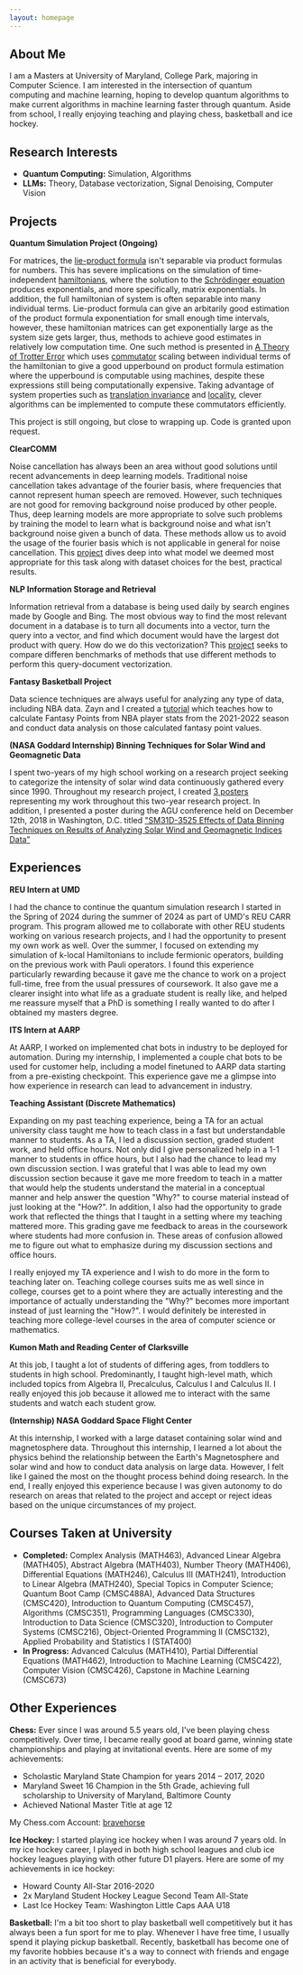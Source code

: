 ```yaml
---
layout: homepage
---
```


## About Me

I am a Masters at University of Maryland, College Park, majoring in Computer Science. I am interested in the intersection of quantum computing and machine learning, hoping to develop quantum algorithms to make current algorithms in machine learning faster through quantum. Aside from school, I really enjoying teaching and playing chess, basketball and ice hockey.

## Research Interests

- **Quantum Computing:** Simulation, Algorithms
- **LLMs:** Theory, Database vectorization, Signal Denoising, Computer Vision

## Projects 

**Quantum Simulation Project (Ongoing)**

For matrices, the <a href="ttps://en.wikipedia.org/wiki/Lie_product_formula">lie-product formula</a> isn't separable via product formulas for numbers. This has severe implications on the simulation of time-independent <a href="https://en.wikipedia.org/wiki/Hamiltonian_(quantum_mechanics)">hamiltonians</a>, where the solution to the <a href="ttps://en.wikipedia.org/wiki/Lie_product_formula">Schrödinger equation</a> produces exponentials, and more specifically, matrix exponentials. In addition, the full hamiltonian of system is often separable into many individual terms. Lie-product formula can give an arbitarily good estimation of the product formula exponentiation for small enough time intervals, however, these hamiltonian matrices can get exponentially large as the system size gets larger, thus, methods to achieve good estimates in relatively low computation time. One such method is presented in <a href="https://journals.aps.org/prx/abstract/10.1103/PhysRevX.11.011020">A Theory of Trotter Error</a> which uses <a href="https://en.wikipedia.org/wiki/Commutator">commutator</a> scaling between individual terms of the hamiltonian to give a good upperbound on product formula estimation where the upperbound is computable using machines, despite these expressions still being computationally expensive. Taking advantage of system properties such as <a href="https://en.wikipedia.org/wiki/Translational_symmetry">translation invariance</a> and <a href="https://en.wikipedia.org/wiki/Principle_of_locality">locality</a>, clever algorithms can be implemented to compute these commutators efficiently. 

This project is still ongoing, but close to wrapping up. Code is granted upon request. 

**ClearCOMM**

Noise cancellation has always been an area without good solutions until recent advancements in deep learning models. Traditional noise cancellation takes advantage of the fourier basis, where frequencies that cannot represent human speech are removed. However, such techniques are not good for removing background noise produced by other people. Thus, deep learning models are more appropriate to solve such problems by training the model to learn what is background noise and what isn't background noise given a bunch of data. These methods allow us to avoid the usage of the fourier basis which is not applicable in general for noise cancellation. This <a href="https://github.com/Brandonio-c/ClearComm-NN">project</a> dives deep into what model we deemed most appropriate for this task along with dataset choices for the best, practical results. 

**NLP Information Storage and Retrieval**

Information retrieval from a database is being used daily by search engines made by Google and Bing. The most obvious way to find the most relevant document in a database is to turn all documents into a vector, turn the query into a vector, and find which document would have the largest dot product with query. How do we do this vectorization? This <a href="https://github.com/rifaaQ/cmsc674">project</a> seeks to compare differen benchmarks of methods that use different methods to perform this query-document vectorization. 

**Fantasy Basketball Project**

Data science techniques are always useful for analyzing any type of data, including NBA data. Zayn and I created a <a href="https://andrewzayn.github.io/">tutorial</a> which teaches how to calculate Fantasy Points from NBA player stats from the 2021-2022 season and conduct data analysis on those calculated fantasy point values. 

**(NASA Goddard Internship) Binning Techniques for Solar Wind and Geomagnetic Data**

I spent two-years of my high school working on a research project seeking to categorize the intensity of solar wind data continuously gathered every since 1990. Throughout my research project, I created <a href="https://drive.google.com/drive/u/0/folders/1kQjVQ5YEQRJgyfJcXdeBf3LZXl0UATRK">3 posters</a> representing my work throughout this two-year research project. In addition, I presented a poster during the AGU conference held on December 12th, 2018 in Washington, D.C. titled
<a href="https://agu.confex.com/agu/fm18/meetingapp.cgi/Paper/396419">"SM31D-3525 Effects of Data Binning Techniques on Results of Analyzing Solar Wind and Geomagnetic Indices Data”</a>

## Experiences 

**REU Intern at UMD**

I had the chance to continue the quantum simulation research I started in the Spring of 2024 during the summer of 2024 as part of UMD's REU CARR program. This program allowed me to collaborate with other REU students working on various research projects, and I had the opportunity to present my own work as well. Over the summer, I focused on extending my simulation of k-local Hamiltonians to include fermionic operators, building on the previous work with Pauli operators. I found this experience particularly rewarding because it gave me the chance to work on a project full-time, free from the usual pressures of coursework. It also gave me a clearer insight into what life as a graduate student is really like, and helped me reassure myself that a PhD is something I really wanted to do after I obtained my masters degree. 

**ITS Intern at AARP**

At AARP, I worked on implemented chat bots in industry to be deployed for automation. During my internship, I implemented a couple chat bots to be used for customer help, including a model finetuned to AARP data starting from a pre-existing checkpoint. This experience gave me a glimpse into how experience in research can lead to advancement in industry. 

**Teaching Assistant (Discrete Mathematics)**

Expanding on my past teaching experience, being a TA for an actual university class taught me how to teach class in a fast but understandable manner to students. As a TA, I led a discussion section, graded student work, and held office hours. Not only did I give personalized help in a 1-1 manner to students in office hours, but I also had the chance to lead my own discussion section. I was grateful that I was able to lead my own discussion section because it gave me more freedom to teach in a matter that would help the students understand the material in a conceptual manner and help answer the question "Why?" to course material instead of just looking at the "How?". In addition, I also had the opportunity to grade work that reflected the things that I taught in a setting where my teaching mattered more. This grading gave me feedback to areas in the coursework where students had more confusion in. These areas of confusion allowed me to figure out what to emphasize during my discussion sections and office hours.

I really enjoyed my TA experience and I wish to do more in the form to teaching later on. Teaching college courses suits me as well since in college, courses get to a point where they are actually interesting and the importance of actually understanding the "Why?" becomes more important instead of just learning the "How?". I would definitely be interested in teaching more college-level courses in the area of computer science or mathematics. 

**Kumon Math and Reading Center of Clarksville**

At this job, I taught a lot of students of differing ages, from toddlers to students in high school. Predominantly, I taught high-level math, which included topics from Algebra II, Precalculus, Calculus I and Calculus II. I really enjoyed this job because it allowed me to interact with the same students and watch each student grow. 

**(Internship) NASA Goddard Space Flight Center**

At this internship, I worked with a large dataset containing solar wind and magnetosphere data. Throughout this internship, I learned a lot about the physics behind the relationship between the Earth's Magnetosphere and solar wind and how to conduct data analysis on large data. However, I felt like I gained the most on the thought process behind doing research. In the end, I really enjoyed this experience because I was given autonomy to do research on areas that related to the project and accept or reject ideas based on the unique circumstances of my project. 

## Courses Taken at University

- **Completed:** Complex Analysis (MATH463), Advanced Linear Algebra (MATH405), Abstract Algebra (MATH403), Number Theory (MATH406), Differential Equations (MATH246), Calculus III (MATH241), Introduction to Linear Algebra (MATH240), Special Topics in Computer Science; Quantum Boot Camp (CMSC488A),  Advanced Data Structures (CMSC420), Introduction to Quantum Computing (CMSC457), Algorithms (CMSC351), Programming Languages (CMSC330), Introduction to Data Science (CMSC320), Introduction to Computer Systems (CMSC216), Object-Oriented Programming II (CMSC132), Applied Probability and Statistics I (STAT400)
- **In Progress:** Advanced Calculus (MATH410), Partial Differential Equations (MATH462), Introduction to Machine Learning (CMSC422), Computer Vision (CMSC426), Capstone in Machine Learning (CMSC673)

## Other Experiences

**Chess:** Ever since I was around 5.5 years old, I've been playing chess competitively. Over time, I became really good at board game, winning state championships and playing at invitational events. Here are some of my achievements: 

- Scholastic Maryland State Champion for years 2014 – 2017, 2020
- Maryland Sweet 16 Champion in the 5th Grade, achieving full scholarship to University of Maryland, Baltimore County
- Achieved National Master Title at age 12

My Chess.com Account: <a href="https://www.chess.com/member/bravehorse">bravehorse</a>

**Ice Hockey:** I started playing ice hockey when I was around 7 years old. In my ice hockey career, I played in both high school leagues and club ice hockey leagues playing with other future D1 players. Here are some of my achievements in ice hockey: 

- Howard County All-Star 2016-2020
- 2x Maryland Student Hockey League Second Team All-State
- Last Ice Hockey Team: Washington Little Caps AAA U18

**Basketball:** I'm a bit too short to play basketball well competitively but it has always been a fun sport for me to play. Whenever I have free time, I usually spend it playing pickup basketball. Recently, basketball has become one of my favorite hobbies because it's a way to connect with friends and engage in an activity that is beneficial for everybody.
